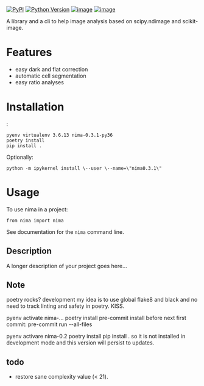 [![PyPI](https://img.shields.io/pypi/v/nima.svg)][pypi status]
[![Python Version](https://img.shields.io/pypi/pyversions/nima)][pypi status]
[![image](https://github.com/darosio/nima/actions/workflows/tests.yml/badge.svg)](https://github.com/darosio/nima/actions/workflows/tests.yml)
[![image](https://codecov.io/gh/darosio/nima/branch/main/graph/badge.svg?token=OR0LUZUJUR)](https://codecov.io/gh/darosio/nima)

[pypi status]: https://pypi.org/project/pcc/

A library and a cli to help image analysis based on scipy.ndimage and
scikit-image.

# Features

-   easy dark and flat correction
-   automatic cell segmentation
-   easy ratio analyses

# Installation

:

	pyenv virtualenv 3.6.13 nima-0.3.1-py36
	poetry install
	pip install .

Optionally:

	python -m ipykernel install \--user \--name=\"nima0.3.1\"


# Usage

To use nima in a project:

    from nima import nima

See documentation for the `nima` command line.

## Description

A longer description of your project goes here\...

## Note

poetry rocks? development my idea is to use global flake8 and black and
no need to track linting and safety in poetry. KISS.

pyenv activate nima-... poetry install pre-commit install before next
first commit: pre-commit run \--all-files

pyenv activare nima-0.2 poetry install pip install . so it is not
installed in development mode and this version will persist to updates.

## todo

- restore sane complexity value (< 21).
